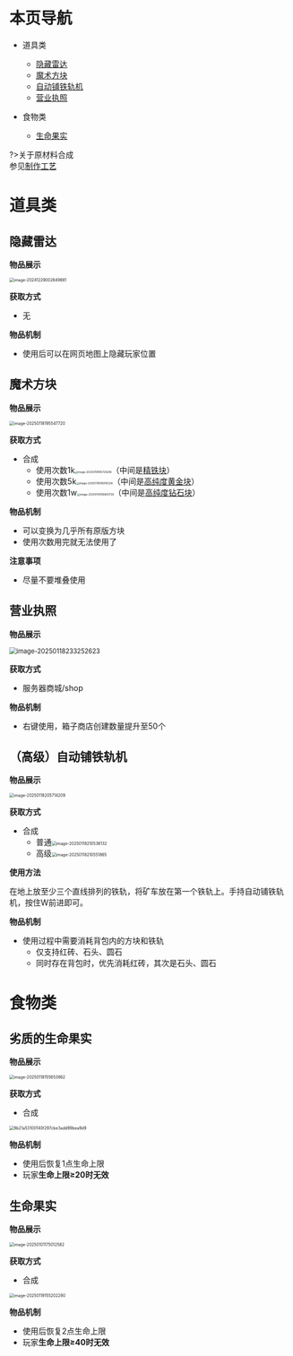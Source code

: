 # 本页导航

- 道具类
  - [隐藏雷达](#隐藏雷达)
  - [魔术方块](#魔术方块)
  - [自动铺铁轨机](#（高级）自动铺铁轨机)
  - [营业执照](#营业执照)
  
- 食物类
  - [生命果实](#生命果实)

?>关于原材料合成<br>参见[制作工艺](/WM/docs/制造工艺.md)

# 道具类

## 隐藏雷达

**物品展示**

<img src="https://img-cdn.yvmou.cn/pigo/202412290026747.png" alt="image-20241229002649681" style="zoom:50%;" /> 

**获取方式**

- 无

**物品机制**

- 使用后可以在网页地图上隐藏玩家位置

## 魔术方块

**物品展示**

<img src="https://img-cdn.yvmou.cn/pigo/202501181955822.png" alt="image-20250118195547720" style="zoom:50%;" /> 

**获取方式**

- 合成
  - 使用次数1k<img src="https://img-cdn.yvmou.cn/pigo/202501181957285.png" alt="image-20250118195729246" style="zoom:33%;" />（中间是[精铁块](/WM/docs/制造工艺)）
  - 使用次数5k<img src="https://img-cdn.yvmou.cn/pigo/202501181959011.png" alt="image-20250118195816228" style="zoom: 33%;" />（中间是[高纯度黄金块](/WM/docs/制造工艺)）
  - 使用次数1w<img src="https://img-cdn.yvmou.cn/pigo/202501181958825.png" alt="image-20250118195800738" style="zoom: 33%;" />（中间是[高纯度钻石块](/WM/docs/制造工艺)）

**物品机制**

- 可以变换为几乎所有原版方块
- 使用次数用完就无法使用了

**注意事项**

- 尽量不要堆叠使用

## 营业执照

**物品展示**

 <img src="https://img-cdn.yvmou.cn/pigo/202501182338881.png" alt="image-20250118233252623" style="zoom: 80%;" />

**获取方式**

- 服务器商城/shop

**物品机制**

- 右键使用，箱子商店创建数量提升至50个

## （高级）自动铺铁轨机

**物品展示**

<img src="https://img-cdn.yvmou.cn/pigo/202501182057266.png" alt="image-20250118205714209" style="zoom:50%;" /> 

**获取方式**

- 合成
  - 普通<img src="https://img-cdn.yvmou.cn/pigo/202501182105169.png" alt="image-20250118210536132" style="zoom:50%;" />
  - 高级<img src="https://img-cdn.yvmou.cn/pigo/202501182105899.png" alt="image-20250118210551865" style="zoom:50%;" />


**使用方法**

在地上放至少三个直线排列的铁轨，将矿车放在第一个铁轨上。手持自动铺铁轨机，按住W前进即可。

**物品机制**

- 使用过程中需要消耗背包内的方块和铁轨
  - 仅支持红砖、石头、圆石
  - 同时存在背包时，优先消耗红砖，其次是石头、圆石

# 食物类

## 劣质的生命果实

**物品展示**

<img src="https://img-cdn.yvmou.cn/pigo/202501181557958.png" alt="image-20250118155653862" style="zoom:50%;" /> 

**获取方式**

- 合成

 <img src="https://img-cdn.yvmou.cn/pigo/202501210047977.png" alt="8b21a53100140f297cbe3add99bea9d9" style="zoom:50%;" />

**物品机制**

- 使用后恢复1点生命上限
- 玩家**生命上限≥20时无效**

## 生命果实

**物品展示**

<img src="https://img-cdn.yvmou.cn/pigo/202501011750668.png" alt="image-20250101175012582" style="zoom:50%;" /> 

**获取方式**

- 合成

 <img src="https://img-cdn.yvmou.cn/pigo/202501191552499.png" alt="image-20250119155202290" style="zoom:50%;" />

**物品机制**

- 使用后恢复2点生命上限
- 玩家**生命上限≥40时无效**